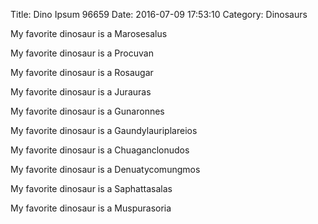 Title: Dino Ipsum 96659
Date: 2016-07-09 17:53:10
Category: Dinosaurs

My favorite dinosaur is a Marosesalus

My favorite dinosaur is a Procuvan

My favorite dinosaur is a Rosaugar

My favorite dinosaur is a Jurauras

My favorite dinosaur is a Gunaronnes

My favorite dinosaur is a Gaundylauriplareios

My favorite dinosaur is a Chuaganclonudos

My favorite dinosaur is a Denuatycomungmos

My favorite dinosaur is a Saphattasalas

My favorite dinosaur is a Muspurasoria

